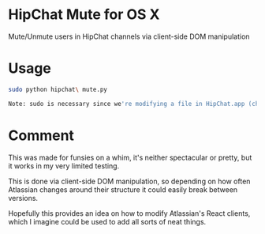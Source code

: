 # HipChat Mute for OS X
Mute/Unmute users in HipChat channels via client-side DOM manipulation

# Usage
```bash
sudo python hipchat\ mute.py

Note: sudo is necessary since we're modifying a file in HipChat.app (chat.html)
```

# Comment
This was made for funsies on a whim, it's neither spectacular or pretty, but it works in my very limited testing.  

This is done via client-side DOM manipulation, so depending on how often Atlassian changes around their structure 
it could easily break between versions.

Hopefully this provides an idea on how to modify Atlassian's React clients, which I imagine could be used to add 
all sorts of neat things.
